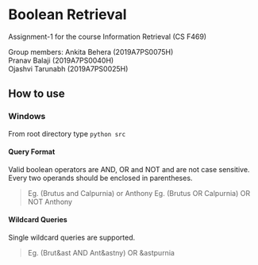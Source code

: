 # Boolean Retrieval
 Assignment-1 for the course Information Retrieval (CS F469)

Group members:
Ankita Behera (2019A7PS0075H) <br>
Pranav Balaji (2019A7PS0040H) <br>
Ojashvi Tarunabh (2019A7PS0025H) <br>

## How to use
### Windows
From root directory type `python src`<br>
#### Query Format
Valid boolean operators are AND, OR and NOT and are not case sensitive. Every two operands should be enclosed in parentheses. <br>
> Eg. (Brutus and Calpurnia) or Anthony
> Eg. (Brutus OR Calpurnia) OR NOT Anthony
#### Wildcard Queries
Single wildcard queries are supported. <br>
> Eg. (Brut&ast AND Ant&astny) OR &astpurnia



